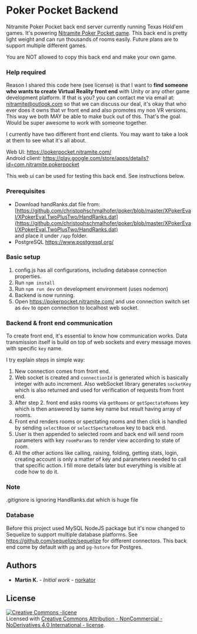 # Poker Pocket Backend

Nitramite Poker Pocket back end server currently running Texas Hold'em games. It's powering 
[Nitramite Poker Pocket game](https://pokerpocket.nitramite.com/). This back end is pretty light weight and can run thousands of rooms easily. 
Future plans are to support multiple different games.

You are NOT allowed to copy this back end and make your own game. 

### Help required

Reason I shared this code here (see license) is that I want to <b>find someone who wants to 
create Virtual Reality front end</b> with Unity or any other game development platform.
If that is you? you can contact me via email at: nitramite@outlook.com
so that we can discuss our deal, it's okay that who ever does it owns that vr front end 
and also promotes my non VR versions. This way we both MAY be able to make buck out of this. 
That's the goal. Would be super awesome to work with someone together.

I currently have two different front end clients. You may want to take a look at them to 
see what it's all about.

Web UI: https://pokerpocket.nitramite.com/  
Android client: https://play.google.com/store/apps/details?id=com.nitramite.pokerpocket

This web ui can be used for testing this back end. See instructions below.


### Prerequisites
* Download handRanks.dat file from: [https://github.com/christophschmalhofer/poker/blob/master/XPokerEval/XPokerEval.TwoPlusTwo/HandRanks.dat](https://github.com/christophschmalhofer/poker/blob/master/XPokerEval/XPokerEval.TwoPlusTwo/HandRanks.dat)  
and place it under `/app` folder.
* PostgreSQL https://www.postgresql.org/


### Basic setup
1. config.js has all configurations, including database connection properties.
2. Run `npm install`
3. Run `npm run dev` on development environment (uses nodemon)
4. Backend is now running.
5. Open https://pokerpocket.nitramite.com/ and use connection switch set as `dev` to open connection
to localhost web socket.


### Backend & front end communication

To create front end, it's essential to know how communication works. 
Data transmission itself is build on top of web sockets and every message moves with specific `key` name.

I try explain steps in simple way:

1. New connection comes from front end.
2. Web socket is created and `connectionId` is generated which is basically integer with auto increment. 
Also webSocket library generates `socketKey` which is also returned and used for verification of requests from front end.
3. After step 2. front end asks rooms via `getRooms` or `getSpectateRooms` key which is then answered by same key name but result having array of rooms.
4. Front end renders rooms or spectating rooms and then click is handled by sending `selectRoom` or `selectSpectateRoom` key to back end.
5. User is then appended to selected room and back end will send room parameters with key `roomParams` to render view according to state of room.
6. All the other actions like calling, raising, folding, getting stats, login, creating account is only a 
matter of key and parameters needed to call that specific action. I fill more details later but everything is visible at 
code how to do it.


### Note
.gitignore is ignoring HandRanks.dat which is huge file


### Database
Before this project used MySQL NodeJS package but
it's now changed to Sequelize to support multiple database platforms.
See https://github.com/sequelize/sequelize for different connectors. 
This back end come by default with  `pg` and `pg-hstore` for Postgres.


## Authors

* **Martin K.** - *Initial work* - [norkator](https://github.com/norkator)


## License

<a rel="license" href="http://creativecommons.org/licenses/by-nc-nd/4.0/"><img alt="Creative Commons -licene" style="border-width:0" src="https://i.creativecommons.org/l/by-nc-nd/4.0/88x31.png" /></a><br />Licensed with <a rel="license" href="http://creativecommons.org/licenses/by-nc-nd/4.0/">Creative Commons Attribution - NonCommercial - NoDerivatives 4.0 International - license</a>.
